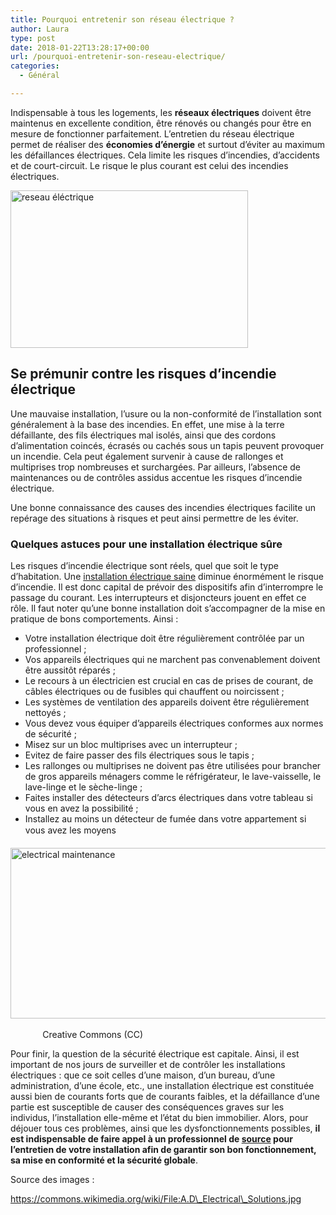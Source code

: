 ```yaml
---
title: Pourquoi entretenir son réseau électrique ?
author: Laura
type: post
date: 2018-01-22T13:28:17+00:00
url: /pourquoi-entretenir-son-reseau-electrique/
categories:
  - Général

---
```

<div>
  <p>
    Indispensable à tous les logements, les <b>réseaux électriques</b> doivent être maintenus en excellente condition, être rénovés ou changés pour être en mesure de fonctionner parfaitement. L&#8217;entretien du réseau électrique permet de réaliser des <b>économies d&#8217;énergie</b> et surtout d&#8217;éviter au maximum les défaillances électriques. Cela limite les risques d&#8217;incendies, d&#8217;accidents et de court-circuit. Le risque le plus courant est celui des incendies électriques.
  </p>
  
  <p>
    <img class=" wp-image-13 aligncenter" src="http://www.lamaisondelaura.fr/wp-content/uploads/2017/10/electric-1080584_1280-300x199.jpg" alt="reseau éléctrique" width="380" height="252" srcset="https://www.lamaisondelaura.fr/wp-content/uploads/2017/10/electric-1080584_1280-300x199.jpg 300w, https://www.lamaisondelaura.fr/wp-content/uploads/2017/10/electric-1080584_1280-768x511.jpg 768w, https://www.lamaisondelaura.fr/wp-content/uploads/2017/10/electric-1080584_1280-1024x681.jpg 1024w, https://www.lamaisondelaura.fr/wp-content/uploads/2017/10/electric-1080584_1280.jpg 1280w" sizes="(max-width: 380px) 100vw, 380px" />
  </p>
</div>

<!--more-->

## Se prémunir contre les risques d&#8217;incendie électrique

<div>
  <p>
    Une mauvaise installation, l&#8217;usure ou la non-conformité de l&#8217;installation sont généralement à la base des incendies. En effet, une mise à la terre défaillante, des fils électriques mal isolés, ainsi que des cordons d&#8217;alimentation coincés, écrasés ou cachés sous un tapis peuvent provoquer un incendie. Cela peut également survenir à cause de rallonges et multiprises trop nombreuses et surchargées. Par ailleurs, l&#8217;absence de maintenances ou de contrôles assidus accentue les risques d&#8217;incendie électrique.
  </p>
</div>

<div>
  <p>
    Une bonne connaissance des causes des incendies électriques facilite un repérage des situations à risques et peut ainsi permettre de les éviter.
  </p>
</div>

### Quelques astuces pour une installation électrique sûre

<div>
  Les risques d&#8217;incendie électrique sont réels, quel que soit le type d&#8217;habitation. Une <a href="http://www.lamaisondelaura.fr/reussir-sa-renovation-electrique/">installation électrique saine</a> diminue énormément le risque d&#8217;incendie. Il est donc capital de prévoir des dispositifs afin d&#8217;interrompre le passage du courant. Les interrupteurs et disjoncteurs jouent en effet ce rôle. Il faut noter qu&#8217;une bonne installation doit s&#8217;accompagner de la mise en pratique de bons comportements. Ainsi :
</div>

<div>
  <ul>
    <li>
      Votre installation électrique doit être régulièrement contrôlée par un professionnel ;
    </li>
    <li>
      Vos appareils électriques qui ne marchent pas convenablement doivent être aussitôt réparés ;
    </li>
    <li>
      Le recours à un électricien est crucial en cas de prises de courant, de câbles électriques ou de fusibles qui chauffent ou noircissent ;
    </li>
    <li>
      Les systèmes de ventilation des appareils doivent être régulièrement nettoyés ;
    </li>
    <li>
      Vous devez vous équiper d&#8217;appareils électriques conformes aux normes de sécurité ;
    </li>
    <li>
      Misez sur un bloc multiprises avec un interrupteur ;
    </li>
    <li>
      Evitez de faire passer des fils électriques sous le tapis ;
    </li>
    <li>
      Les rallonges ou multiprises ne doivent pas être utilisées pour brancher de gros appareils ménagers comme le réfrigérateur, le lave-vaisselle, le lave-linge et le sèche-linge ;
    </li>
    <li>
      Faites installer des détecteurs d&#8217;arcs électriques dans votre tableau si vous en avez la possibilité ;
    </li>
    <li>
      Installez au moins un détecteur de fumée dans votre appartement si vous avez les moyens
    </li>
  </ul>
  
  <p>
    <img class="aligncenter" src="https://upload.wikimedia.org/wikipedia/commons/4/4f/A.D_Electrical_Solutions.jpg" alt="electrical maintenance" width="631" height="273" />                                                                                                                                             Creative Commons (CC)
  </p>
</div>

<div>
  Pour finir, la question de la sécurité électrique est capitale. Ainsi, il est important de nos jours de surveiller et de contrôler les installations électriques : que ce soit celles d&#8217;une maison, d&#8217;un bureau, d&#8217;une administration, d&#8217;une école, etc., une installation électrique est constituée aussi bien de courants forts que de courants faibles, et la défaillance d&#8217;une partie est susceptible de causer des conséquences graves sur les individus, l&#8217;installation elle-même et l&#8217;état du bien immobilier. Alors, pour déjouer tous ces problèmes, ainsi que les dysfonctionnements possibles, <b>il est indispensable de faire appel à un professionnel de <a href="http://lebonelectricien.pro/entretien-reseau-electrique/">source</a> pour l&#8217;entretien de votre installation afin de garantir son bon fonctionnement, sa mise en conformité et la sécurité globale</b>.
</div>

Source des images :
  
https://commons.wikimedia.org/wiki/File:A.D\_Electrical\_Solutions.jpg